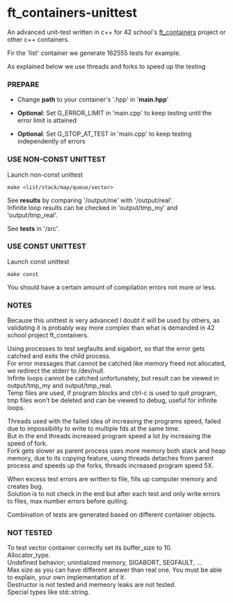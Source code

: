 # ft_containers-unittest
An advanced unit-test written in c++ for 42 school's [ft_containers](https://github.com/artainmo/ft_containers) project or other c++ containers.

Fir the 'list' container we generate 162555 tests for example.

As explained below we use threads and forks to speed up the testing

### PREPARE

* Change **path** to your container's '.hpp' in '**main.hpp**'

* **Optional**: Set G_ERROR_LIMIT in 'main.cpp' to keep testing until the error limit is attained

* **Optional**: Set G_STOP_AT_TEST in 'main.cpp' to keep testing independently of errors

### USE NON-CONST UNITTEST
Launch non-const unittest
```
make <list/stack/map/queue/vector>
```
See **results** by comparing '/output/me' with '/output/real'.<br>
Infinite loop results can be checked in 'output/tmp_my' and 'output/tmp_real'.

See **tests** in '/src'.

### USE CONST UNITTEST
Launch const unittest
```
make const
```
You should have a certain amount of compilation errors not more or less.

### NOTES
Because this unittest is very advanced I doubt it will be used by others, as validating it is probably way more complex than what is demanded in 42 school project ft_containers.

Using processes to test segfaults and sigabort, so that the error gets catched and exits the child process.<br>
For error messages that cannot be catched like memory freed not allocated, we redirect the stderr to /dev/null.<br>
Infinte loops cannot be catched unfortunately, but result can be viewed in output/tmp_my and output/tmp_real.<br>
Temp files are used, if program blocks and ctrl-c is used to quit program, tmp files won't be deleted and can be viewed to debug, useful for infinite loops.<br>

Threads used with the failed idea of increasing the programs speed, failed due to impossibility to write to multiple fds at the same time.<br>
But in the end threads increased program speed a lot by increasing the speed of fork.<br>
Fork gets slower as parent process uses more memory both stack and heap memory, due to its copying feature, using threads detaches from parent process and speeds up the forks, threads increased program speed 5X.

When excess test errors are written to file, fills up computer memory and creates bug.<br>
Solution is to not check in the end but after each test and only write errors to files, max number errors before quiting.<br>

Combination of tests are generated based on different container objects.<br>


### NOT TESTED
To test vector container correctly set its buffer_size to 10.<br>
Allocator_type.<br>
Undefined behavior; unintialized memory, SIGABORT, SEGFAULT, ...<br>
Max size as you can have different answer than real one. You must be able to explain, your own implementation of it.<br>
Destructor is not tested and memeory leaks are not tested.<br>
Special types like std::string.
